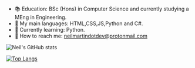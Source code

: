 - :books:  Education: BSc (Hons) in Computer Science and currently studying a MEng in Engineering.
- :speech_balloon: My main languages: HTML,CSS,JS,Python and C#.
- :seedling: Currently learning: Python.
- :calling: How to reach me: neilmartindotdev@protonmail.com

![Neil's GitHub stats](https://github-readme-stats.vercel.app/api?username=neilmartindev&show_icons=true&theme=react)

[![Top Langs](https://github-readme-stats.vercel.app/api/top-langs/?username=neilmartindev&theme=react&hide=css)](https://github.com/neilmartindev/github-readme-stats)
